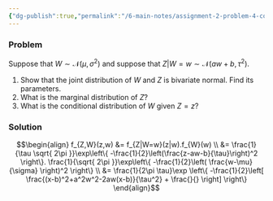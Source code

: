 ```yaml
---
{"dg-publish":true,"permalink":"/6-main-notes/assignment-2-problem-4-conditional-distribution-and-bivariate-normal/","tags":["probability_theory","info"]}
---
```


### Problem

Suppose that $W \sim \mathcal{N}(\mu, \sigma^2)$ and suppose that $Z |W=w \sim \mathcal{N}(aw+b, \tau^2)$. 
1. Show that the joint distribution of $W$ and $Z$ is bivariate normal. Find its parameters.
2. What is the marginal distribution of $Z$?
3. What is the conditional distribution of $W$ given $Z=z$?

### Solution

$$\begin{align}
f_{Z,W}(z,w) &= f_{Z|W=w}(z|w).f_{W}(w) \\
&= \frac{1}{\tau \sqrt{ 2\pi }}\exp\left\{  -\frac{1}{2}\left(\frac{z-aw-b}{\tau}\right)^2  \right\}. \frac{1}{\sqrt{ 2\pi }}\exp\left\{  -\frac{1}{2}\left( \frac{w-\mu}{\sigma} \right)^2  \right\} \\
&= \frac{1}{2\pi \tau}\exp \left\{  -\frac{1}{2}\left[ \frac{(x-b)^2+a^2w^2-2aw(x-b)}{\tau^2} + \frac{}{} \right]  \right\}
\end{align}$$



